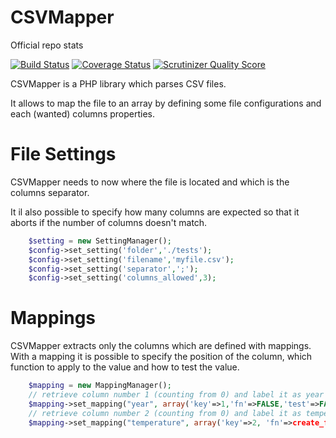 CSVMapper
=========
Official repo stats

[![Build Status](https://travis-ci.org/danieleorler/CSVMapper.png?branch=master)](https://travis-ci.org/danieleorler/CSVMapper)
[![Coverage Status](https://coveralls.io/repos/danieleorler/CSVMapper/badge.png?branch=master)](https://coveralls.io/r/danieleorler/CSVMapper?branch=master)
[![Scrutinizer Quality Score](https://scrutinizer-ci.com/g/danieleorler/CSVMapper/badges/quality-score.png?s=e6f13eb26e9961b0edf02a1fec1e49143a7975ca)](https://scrutinizer-ci.com/g/danieleorler/CSVMapper/)

CSVMapper is a PHP library which parses CSV files.

It allows to map the file to an array by defining some file configurations and each (wanted) columns properties.

File Settings
=============

CSVMapper needs to now where the file is located and which is the columns separator.

It il also possible to specify how many columns are expected so that it aborts if the number of columns doesn't match.

```php
    $setting = new SettingManager();
    $config->set_setting('folder','./tests');
    $config->set_setting('filename','myfile.csv');
    $config->set_setting('separator',';');
    $config->set_setting('columns_allowed',3);
```

Mappings
========

CSVMapper extracts only the columns which are defined with mappings.
With a mapping it is possible to specify the position of the column, which function to apply to the value and how to test the value.

```php
    $mapping = new MappingManager();
    // retrieve column number 1 (counting from 0) and label it as year
    $mapping->set_mapping("year", array('key'=>1,'fn'=>FALSE,'test'=>FALSE));
    // retrieve column number 2 (counting from 0) and label it as temperature, apply to each value the function 'return floatval($input);'
    $mapping->set_mapping("temperature", array('key'=>2, 'fn'=>create_function('$input','return floatval($input);'),'test'=>FALSE));
```

